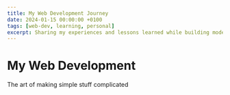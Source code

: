```yaml
---
title: My Web Development Journey
date: 2024-01-15 00:00:00 +0100
tags: [web-dev, learning, personal]
excerpt: Sharing my experiences and lessons learned while building modern web applications.
---
```


# My Web Development

The art of making simple stuff complicated


